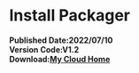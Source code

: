 # Install Packager
**Published Date:2022/07/10   
Version Code:V1.2   
Download:[My Cloud Home](https://home.mycloud.com/action/share/1c5d4eeb-7a59-45ce-b0fe-831f378cc8d6)**
